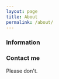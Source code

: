 ```yaml
---
layout: page
title: About
permalink: /about/
---
```




### Information



### Contact me

Please don't.
